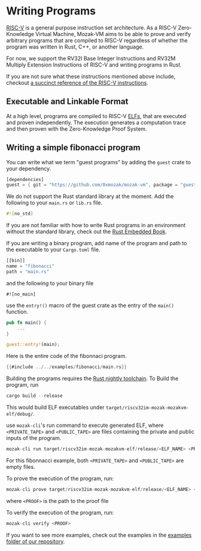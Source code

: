 # Writing Programs

[RISC-V] is a general purpose instruction set architecture. As a RISC-V Zero-Knowledge Virtual Machine,
Mozak-VM aims to be able to prove and verify arbitrary programs that are compiled to RISC-V regardless of whether the program
was written in Rust, C++, or another language.

For now, we support the RV32I Base Integer Instructions and RV32M Multiply Extension Instructions of RISC-V and writing
programs in Rust.

If you are not sure what these instructions mentioned above include, checkout [a succinct reference of the RISC-V instructions].

## Executable and Linkable Format

At a high level, programs are compiled to RISC-V [ELFs], that are executed and proven independently. The execution generates a computation trace
and then proven with the Zero-Knowledge Proof System.

<!-- If you are interested in learning more about this check out architecture section (not written yet) -->

## Writing a simple fibonacci program

You can write what we term "guest programs" by adding the `guest` crate to your dependency.

```rust
[dependencies]
guest = { git = "https://github.com/0xmozak/mozak-vm", package = "guest", tag = "v0.1" }
```

<!---
Add cargo add command once `guest` is published to crate.io

```
cargo add guest
```
-->

We do not support the Rust standard library at the moment. Add the following to your `main.rs` or `lib.rs` file.

```rust
#![no_std]
```

If you are not familiar with how to write Rust programs in an environment without the standard library, check out the [Rust Embedded Book].

If you are writing a binary program, add name of the program and path to the executable to your `Cargo.toml` file.

```rust
[[bin]]
name = "fibonacci"
path = "main.rs"
```

and the following to your binary file

```
#![no_main]
```

use the `entry!()` macro of the guest crate as the entry of the `main()` function.

```rust
pub fn main() {
    ...
}

guest::entry!(main);

```

Here is the entire code of the fibonnaci program.

```rust
{{#include ../../examples/fibonacci/main.rs}}
```

Building the programs requires the [Rust nightly toolchain](https://www.rust-lang.org/tools/install). To Build the program, run

```rust
cargo build --release
```

This would build ELF executables under `target/riscv32im-mozak-mozakvm-elf/debug/`.

<!---
change the following to actual files after iotapes are added to examples
-->

use `mozak-cli`'s run command to execute generated ELF, where `<PRIVATE_TAPE>` and `<PUBLIC_TAPE>` are files containing the private and public inputs of the program.

```rust
mozak-cli run target/riscv32im-mozak-mozakvm-elf/release/<ELF_NAME> <PRIVATE_TAPE> <PUBLIC_TAPE>
```

For this fibonnacci example, both `<PRIVATE_TAPE>` and `<PUBLIC_TAPE>` are empty files.

To prove the execution of the program, run:

```rust
mozak-cli prove target/riscv32im-mozak-mozakvm-elf/release/<ELF_NAME> <PRIVATE_TAPE> <PUBLIC_TAPE> <PROOF>
```

where `<PROOF>` is the path to the proof file

To verify the execution of the program, run:

```rust
mozak-cli verify <PROOF>
```

If you want to see more examples, check out the examples in the [examples folder of our repository].




[RISC-V]: https://github.com/riscv/riscv-isa-manual/releases/tag/Ratified-IMAFDQC
[a succinct reference of the RISC-V instructions]: https://github.com/jameslzhu/riscv-card/blob/master/riscv-card.pdf
[Rust Embedded Book]: https://docs.rust-embedded.org/book/intro/no-std.html
[examples folder of our repository]: https://github.com/0xmozak/mozak-vm/tree/main/examples
[ELFs]: https://en.wikipedia.org/wiki/Executable_and_Linkable_Format
